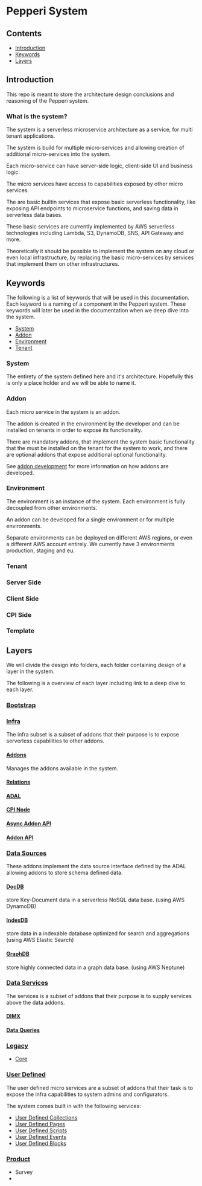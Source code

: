 # Pepperi System

## Contents
* [Introduction](#introduction)
* [Keywords](#keywords)
* [Layers](#layers)

## Introduction
This repo is meant to store the architecture design conclusions and reasoning of the Pepperi system.

### What is the system?
The system is a serverless microservice architecture as a service, for multi tenant applications.

The system is build for multiple micro-services and allowing creation of additional micro-services into the system. 

Each micro-service can have server-side logic, client-side UI and business logic.

The micro services have access to capabilities exposed by other micro services. 

The are basic builtin services that expose basic serverless functionality, like exposing API endpoints to microservice functions, and saving data in serverless data bases.

These basic services are currently implemented by AWS serverless technologies including Lambda, S3, DynamoDB, SNS, API Gateway and more.

Theoretically it should be possible to implement the system on any cloud or even local infrastructure, by replacing the basic micro-services by services that implement them on other infrastructures.

## Keywords

The following is a list of keywords that will be used in this documentation. Each keyword is a naming of a component in the Pepperi system. These keywords will later be used in the documentation when we deep dive into the system.

* [System](#system)
* [Addon](#addon)
* [Environment](#environment)
* [Tenant](#tenant)


### System
The entirety of the system defined here and it's architecture. Hopefully this is only a place holder and we will be able to name it.

### Addon
Each micro service in the system is an addon. 

The addon is created in the environment by the developer and can be installed on tenants in order to expose its functionality. 

There are mandatory addons, that implement the system basic functionality that the must be installed on the tenant for the system to work, and there are optional addons that expose additional optional functionality.

See [addon development](addon-development.md) for more information on how addons are developed.

### Environment
The environment is an instance of the system. Each environment is fully decoupled from other environments. 

An addon can be developed for a single environment or for multiple environments.

Separate environments can be deployed on different AWS regions, or even a different AWS account entirely.
We currently have 3 environments production, staging and eu.

### Tenant

### Server Side

### Client Side

### CPI Side

### Template

### 

## Layers
We will divide the design into folders, each folder containing design of a layer in the system.

The following is a overview of each layer including link to a deep dive to each layer.

### [Bootstrap](bootstrap/index.md)


### [Infra](infra/index.md)
The infra subset is a subset of addons that their purpose is to expose serverless capabilities to other addons.

#### [Addons](infra/addons.md)
Manages the addons available in the system.

#### [Relations]()

#### [ADAL]()

#### [CPI Node]()

#### [Async Addon API]()

#### [Addon API]()

### [Data Sources]()
These addons implement the data source interface defined by the ADAL allowing addons to store schema defined data.

#### [DocDB]()
store Key-Document data in a serverless NoSQL data base. (using AWS DynamoDB)
#### [IndexDB]()
store data in a indexable database optimized for search and aggregations (using AWS Elastic Search)
#### [GraphDB]()
store highly connected data in a graph data base. (using AWS Neptune)

### [Data Services](services/index.md)
The services is a subset of addons that their purpose is to supply services above the data addons.

#### [DIMX]()
#### [Data Queries]()

### [Legacy](legacy/index.md)

* [Core]()

### [User Defined](user-defined/index.md)
The user defined micro services are a subset of addons that their task is to expose the infra capabilities to system admins and configurators.

The system comes built in with the following services:
* [User Defined Collections](user-defined/collections.md)
* [User Defined Pages](user-defined/pages)
* [User Defined Scripts](user-defined/scripts.md)
* [User Defined Events](user-defined/events.md)
* [User Defined Blocks](user-defined/blocks.md)

### [Product](product/index.md)

* Survey
* 